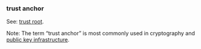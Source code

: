 ### trust anchor

<p class="c8"><span>See: </span><span class="c2"><a class="c3" href="#h.vfnyletkzjv5">trust root</a></span><span class="c0">.</span></p><p class="c8"><span>Note: The term “trust anchor” is most commonly used in cryptography and </span><span class="c2"><a class="c3" href="#h.mdxu5kpbdo4x">public key infrastructure</a></span><span class="c0">. </span></p>